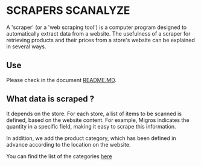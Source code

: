 # SCRAPERS SCANALYZE

A 'scraper' (or a 'web scraping tool') is a computer program designed to automatically extract data from a website. The usefulness of a scraper for retrieving products and their prices from a store's website can be explained in several ways.

## Use
Please check in the document [README.MD](./README.md).

## What data is scraped ?
It depends on the store. For each store, a list of items to be scanned is defined, based on the website content. For example, Migros indicates the quantity in a specific field, making it easy to scrape this information.

In addition, we add the product category, which has been defined in advance according to the location on the website.

You can find the list of the categories [here](../docs/categorization/categorization.md)
